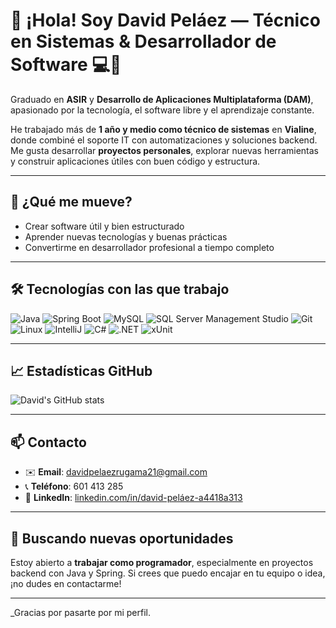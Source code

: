 # 👋 ¡Hola! Soy David Peláez — Técnico en Sistemas & Desarrollador de Software 💻🚀

Graduado en **ASIR** y **Desarrollo de Aplicaciones Multiplataforma (DAM)**, apasionado por la tecnología, el software libre y el aprendizaje constante.

He trabajado más de **1 año y medio como técnico de sistemas** en **Vialine**, donde combiné el soporte IT con automatizaciones y soluciones backend. Me gusta desarrollar **proyectos personales**, explorar nuevas herramientas y construir aplicaciones útiles con buen código y estructura.

---

## 🧠 ¿Qué me mueve?

- Crear software útil y bien estructurado
- Aprender nuevas tecnologías y buenas prácticas
- Convertirme en desarrollador profesional a tiempo completo

---

## 🛠️ Tecnologías con las que trabajo

![Java](https://img.shields.io/badge/Java-%23ED8B00.svg?style=for-the-badge&logo=java&logoColor=white)
![Spring Boot](https://img.shields.io/badge/Spring%20Boot-%236DB33F.svg?style=for-the-badge&logo=spring-boot&logoColor=white)
![MySQL](https://img.shields.io/badge/MySQL-%2300f.svg?style=for-the-badge&logo=mysql&logoColor=white)
![SQL Server Management Studio](https://img.shields.io/badge/SSMS-%23CC2927.svg?style=for-the-badge&logo=microsoft-sql-server&logoColor=white)
![Git](https://img.shields.io/badge/Git-%23F05033.svg?style=for-the-badge&logo=git&logoColor=white)
![Linux](https://img.shields.io/badge/Linux-%23FCC624.svg?style=for-the-badge&logo=linux&logoColor=black)
![IntelliJ](https://img.shields.io/badge/IntelliJIDEA-%23000000.svg?style=for-the-badge&logo=intellij-idea&logoColor=white)
![C#](https://img.shields.io/badge/C%23-%23239120.svg?style=for-the-badge&logo=c-sharp&logoColor=white)
![.NET](https://img.shields.io/badge/.NET-%235C2D91.svg?style=for-the-badge&logo=dotnet&logoColor=white)
![xUnit](https://img.shields.io/badge/xUnit-%232C3E50.svg?style=for-the-badge&logo=xunit&logoColor=white)



---

## 📈 Estadísticas GitHub

![David's GitHub stats](https://github-readme-stats.vercel.app/api?username=daavidpelaeez&show_icons=true&theme=tokyonight)

---

## 📫 Contacto

- ✉️ **Email**: davidpelaezrugama21@gmail.com  
- 📞 **Teléfono**: 601 413 285  
- 💼 **LinkedIn**: [linkedin.com/in/david-peláez-a4418a313](https://www.linkedin.com/in/david-pel%C3%A1ez-a4418a313/)

---

## 🎯 Buscando nuevas oportunidades

Estoy abierto a **trabajar como programador**, especialmente en proyectos backend con Java y Spring. Si crees que puedo encajar en tu equipo o idea, ¡no dudes en contactarme!

---

_Gracias por pasarte por mi perfil. 

